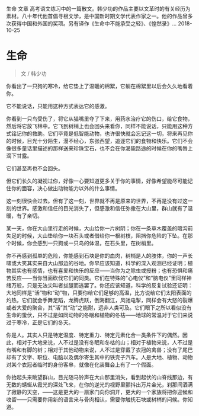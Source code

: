 生命
文章
高考语文练习中的一篇散文。韩少功的作品主要以文革时的有关经历为素材。八十年代他首倡寻根文学，是中国新时期文学代表作家之一。他的作品曾多次获得中国和外国的奖项。另有译作《生命中不能承受之轻》、《惶然录》...
2018-10-25


# 生命

>  文 / 韩少功



你看出了一只狗的寒冷，给它垫上了温暖的棉絮，它躺在棉絮里以后会久久地看着你。



它不能说话，只能用这种方式表达它的感激。



你看到一只鸟受伤了，将它从猫嘴里夺了下来，用药水治疗它的伤口，给它食物，然后将它放飞林中。它飞到树梢上也会回头来看你，同样不能说话，只能用这种方式铭记你的救助。它们毕竟是低智能动物，也许很快就会忘记这一切，将来再见你的时候，目光十分陌生，漫不经心，东张西望，追逐它们的食物和快乐。它们不会像很多童话里描述的那样送来珍珠宝石，也不会在你渴毙路途的时候在你的嘴唇上滴下甘露。



它们甚至再也不会回头。



但它们长久的凝视过你，好像一心要知道更多关于你的事情，好像希望能尽可能记住你的面容，决心做出动物能力以外的什么事情。



这一刻很快会过去。但有了这一刻，世界就不再是原来的世界，不再是没有过这一刻的世界。感激和信任的目光消失了，但感激和信任弥撒在大山里，群山就有了温暖，有了亲切。



某一天，你在大山里行走的时候，大山给你一片树阴；你在一条草木覆盖的暗沟前失足的时候，大山垫给你一块石头或者借给你一根树枝，阻挡你危险的下坠。在那个时候，你会感到一只狗或一只鸟的体温，在石头里，在树梢里。



你不再感到孤单的危险，你能感到石块是你的血肉，树梢是人的肢体，你的一声长啸或大笑其实来自大山那边的谷地。你早应该知道，科学的深入观测已经证明；植物其实也有感情，也有喜爱和快乐的反应——当你为之除虫或授粉；也有恐惧和痛苦反应——当你当面砍伐它们的同类。它们在特殊的“心电仪”和“脑电仪”里同样神绪万般，只是无法尖叫者拔腿而逃罢了。你还应该知道，科学的反复试验还证明：大地同样是“活”物和“动”物，只要你给它们足够的高温，比方说给它们太阳表面的灼热，它们就会手舞足蹈，龙腾虎跃，倒海翻江，风驰电掣，同样会有大怒的裂爆或者大爱的聚合，其“活”其“动”之能耐，远非人类可及。它们眼下之所以看似没有生命的蛰伏，只不过是如同动物的冬眠和植物的冬枯——地球的常温对于它们来说过于寒冷，正是它们的冬天。



你是人。其实人只是特定温度、特定重力、特定元素化合一类条件下的偶然。因此，相对于大地来说，人不过是没有冬眠和冬枯的山；相对于植物来说，人不过是有嘴和有脚的树；相对于其他动物来说，人不过是穿戴了衣冠的禽兽；没有了尾巴却有了文字、职位、电脑以及偶尔寄生其中的铁壳子汽车。人是大地、植物、动物对某个衣冠者临时的身份客串，就像在化装舞会上有了一个假面。



你抬起头来眺望群山，目光随马铃声在大山那里消失，看到起伏的山脊线那边，有无数的蜻蜒从霞光的深处飞来，在你的逆光的视野里颤抖出万片金光，刹那间洒满了寂静的天空，——这是更大的一扇家门向你洞开，更大的一个家族将把你迎候和收留——只需要你用新的语言来与骨肉相认，需要你触抚石块或树梢的问候。你知道。